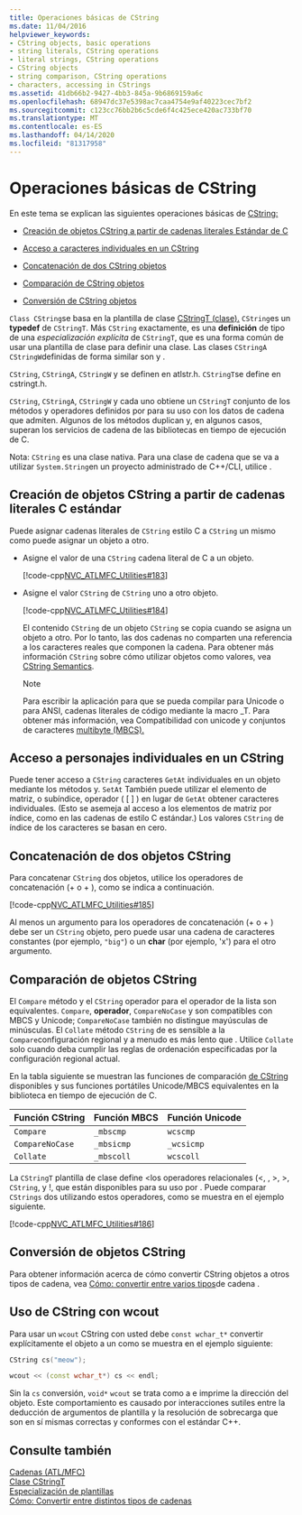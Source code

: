 ```yaml
---
title: Operaciones básicas de CString
ms.date: 11/04/2016
helpviewer_keywords:
- CString objects, basic operations
- string literals, CString operations
- literal strings, CString operations
- CString objects
- string comparison, CString operations
- characters, accessing in CStrings
ms.assetid: 41db66b2-9427-4bb3-845a-9b6869159a6c
ms.openlocfilehash: 68947dc37e5398ac7caa4754e9af40223cec7bf2
ms.sourcegitcommit: c123cc76bb2b6c5cde6f4c425ece420ac733bf70
ms.translationtype: MT
ms.contentlocale: es-ES
ms.lasthandoff: 04/14/2020
ms.locfileid: "81317958"
---
```

# <a name="basic-cstring-operations"></a>Operaciones básicas de CString

En este tema se explican las siguientes operaciones básicas de [CString:](../atl-mfc-shared/reference/cstringt-class.md)

- [Creación de objetos CString a partir de cadenas literales Estándar de C](#_core_creating_cstring_objects_from_standard_c_literal_strings)

- [Acceso a caracteres individuales en un CString](#_core_accessing_individual_characters_in_a_cstring)

- [Concatenación de dos CString objetos](#_core_concatenating_two_cstring_objects)

- [Comparación de CString objetos](#_core_comparing_cstring_objects)

- [Conversión de CString objetos](#_core_converting_cstring_objects)

`Class CString`se basa en la plantilla de clase [CStringT (clase).](../atl-mfc-shared/reference/cstringt-class.md) `CString`es un **typedef** de `CStringT`. Más `CString` exactamente, es una **definición** de tipo de una *especialización explícita* de `CStringT`, que es una forma común de usar una plantilla de clase para definir una clase. Las clases `CStringA` `CStringW`definidas de forma similar son y .

`CString`, `CStringA`, `CStringW` y se definen en atlstr.h. `CStringT`se define en cstringt.h.

`CString`, `CStringA`, `CStringW` y cada uno obtiene un `CStringT` conjunto de los métodos y operadores definidos por para su uso con los datos de cadena que admiten. Algunos de los métodos duplican y, en algunos casos, superan los servicios de cadena de las bibliotecas en tiempo de ejecución de C.

Nota: `CString` es una clase nativa. Para una clase de cadena que se va a utilizar `System.String`en un proyecto administrado de C++/CLI, utilice .

## <a name="creating-cstring-objects-from-standard-c-literal-strings"></a><a name="_core_creating_cstring_objects_from_standard_c_literal_strings"></a>Creación de objetos CString a partir de cadenas literales C estándar

Puede asignar cadenas literales de `CString` estilo C a `CString` un mismo como puede asignar un objeto a otro.

- Asigne el valor de una `CString` cadena literal de C a un objeto.

   [!code-cpp[NVC_ATLMFC_Utilities#183](../atl-mfc-shared/codesnippet/cpp/basic-cstring-operations_1.cpp)]

- Asigne el valor `CString` de `CString` uno a otro objeto.

   [!code-cpp[NVC_ATLMFC_Utilities#184](../atl-mfc-shared/codesnippet/cpp/basic-cstring-operations_2.cpp)]

   El contenido `CString` de un objeto `CString` se copia cuando se asigna un objeto a otro. Por lo tanto, las dos cadenas no comparten una referencia a los caracteres reales que componen la cadena. Para obtener más información `CString` sobre cómo utilizar objetos como valores, vea [CString Semantics](../atl-mfc-shared/cstring-semantics.md).

   > [!NOTE]
   > Para escribir la aplicación para que se pueda compilar para Unicode o para ANSI, cadenas literales de código mediante la macro _T. Para obtener más información, vea Compatibilidad con unicode y conjuntos de caracteres [multibyte (MBCS).](../atl-mfc-shared/unicode-and-multibyte-character-set-mbcs-support.md)

## <a name="accessing-individual-characters-in-a-cstring"></a><a name="_core_accessing_individual_characters_in_a_cstring"></a>Acceso a personajes individuales en un CString

Puede tener acceso a `CString` caracteres `GetAt` individuales en un objeto mediante los métodos y. `SetAt` También puede utilizar el elemento de matriz, o subíndice, operador ( [ ] ) en lugar de `GetAt` obtener caracteres individuales. (Esto se asemeja al acceso a los elementos de matriz por índice, como en las cadenas de estilo C estándar.) Los valores `CString` de índice de los caracteres se basan en cero.

## <a name="concatenating-two-cstring-objects"></a><a name="_core_concatenating_two_cstring_objects"></a>Concatenación de dos objetos CString

Para concatenar `CString` dos objetos, utilice los operadores de concatenación (+ o + ), como se indica a continuación.

[!code-cpp[NVC_ATLMFC_Utilities#185](../atl-mfc-shared/codesnippet/cpp/basic-cstring-operations_3.cpp)]

Al menos un argumento para los operadores de concatenación (+ o + ) debe ser un `CString` objeto, pero puede usar una cadena de caracteres constantes (por ejemplo, `"big"`) o un **char** (por ejemplo, 'x') para el otro argumento.

## <a name="comparing-cstring-objects"></a><a name="_core_comparing_cstring_objects"></a>Comparación de objetos CString

El `Compare` método y el `CString` operador para el operador de la lista son equivalentes. `Compare`, **operador**, `CompareNoCase` y son compatibles con MBCS y Unicode; `CompareNoCase` también no distingue mayúsculas de minúsculas. El `Collate` método `CString` de es sensible a la `Compare`configuración regional y a menudo es más lento que . Utilice `Collate` solo cuando deba cumplir las reglas de ordenación especificadas por la configuración regional actual.

En la tabla siguiente se muestran las funciones de comparación [de CString](../atl-mfc-shared/reference/cstringt-class.md) disponibles y sus funciones portátiles Unicode/MBCS equivalentes en la biblioteca en tiempo de ejecución de C.

|Función CString|Función MBCS|Función Unicode|
|----------------------|-------------------|----------------------|
|`Compare`|`_mbscmp`|`wcscmp`|
|`CompareNoCase`|`_mbsicmp`|`_wcsicmp`|
|`Collate`|`_mbscoll`|`wcscoll`|

La `CStringT` plantilla de clase define \<los operadores relacionales (<, , >, >, `CString`, y !, que están disponibles para su uso por . Puede comparar `CStrings` dos utilizando estos operadores, como se muestra en el ejemplo siguiente.

[!code-cpp[NVC_ATLMFC_Utilities#186](../atl-mfc-shared/codesnippet/cpp/basic-cstring-operations_4.cpp)]

## <a name="converting-cstring-objects"></a><a name="_core_converting_cstring_objects"></a>Conversión de objetos CString

Para obtener información acerca de cómo convertir CString objetos a otros tipos de cadena, vea [Cómo: convertir entre varios tipos](../text/how-to-convert-between-various-string-types.md)de cadena .

## <a name="using-cstring-with-wcout"></a>Uso de CString con wcout

Para usar un `wcout` CString con usted debe `const wchar_t*` convertir explícitamente el objeto a un como se muestra en el ejemplo siguiente:

```cpp
CString cs("meow");

wcout << (const wchar_t*) cs << endl;
```

Sin la `cs` conversión, `void*` `wcout` se trata como a e imprime la dirección del objeto. Este comportamiento es causado por interacciones sutiles entre la deducción de argumentos de plantilla y la resolución de sobrecarga que son en sí mismas correctas y conformes con el estándar C++.

## <a name="see-also"></a>Consulte también

[Cadenas (ATL/MFC)](../atl-mfc-shared/strings-atl-mfc.md)<br/>
[Clase CStringT](../atl-mfc-shared/reference/cstringt-class.md)<br/>
[Especialización de plantillas](../cpp/template-specialization-cpp.md)<br/>
[Cómo: Convertir entre distintos tipos de cadenas](../text/how-to-convert-between-various-string-types.md)
